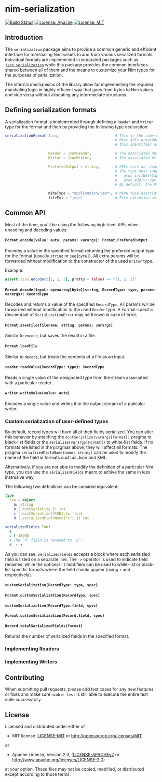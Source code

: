 nim-serialization
=================

[![Build Status](https://travis-ci.org/status-im/nim-serialization.svg?branch=master)](https://travis-ci.org/status-im/nim-serialization)
[![License: Apache](https://img.shields.io/badge/License-Apache%202.0-blue.svg)](https://opensource.org/licenses/Apache-2.0)
[![License: MIT](https://img.shields.io/badge/License-MIT-yellow.svg)](https://opensource.org/licenses/MIT)


## Introduction

The `serialization` package aims to provide a common generic and efficient
interface for marshaling Nim values to and from various serialized formats.
Individual formats are implemented in separated packages such as
[`json_serialization`](https://github.com/status-im/nim-json-serialization)
while this package provides the common interfaces shared between all of them
and the means to customize your Nim types for the purposes of serialization.

The internal mechanisms of the library allow for implementing the required
marshaling logic in highly efficient way that goes from bytes to Nim values
and vice versa without allocating any intermediate structures.

## Defining serialization formats

A serialization format is implemented through defining a `Reader` and `Writer`
type for the format and then by providing the following type declaration:

```nim
serializationFormat Json,                          # This is the name of the format.
                                                   # Most APIs provided by the library will accept
                                                   # this identifier as a required parameter.

                    Reader = JsonReader,           # The associated Reader type.
                    Writer = JsonWriter,           # The associated Writer type.

                    PreferedOutput = string,       # APIs such as `Json.encode` will return this type.
                                                   # The type must support the following operations:
                                                   #   proc initWithCapacity(_: type T, n: int)
                                                   #   proc add(v: var T, bytes: openarray[byte])
                                                   # By default, the PreferedOutput is `seq[byte]`.

                    mimeType = "application/json", # Mime type associated with the format (Optional).
                    fileExt = "json"               # File extension associated with the format (Optional).
```

## Common API

Most of the time, you'll be using the following high-level APIs when encoding
and decoding values:

#### `Format.encode(value: auto, params: varargs): Format.PreferedOutput`

Encodes a value in the specified format returning the preferred output type
for the format (usually `string` or `seq[byte]`). All extra params will be
forwarded without modification to the constructor of the used `Writer` type.

Example:

```nim
assert Json.encode(@[1, 2, 3], pretty = false) == "[1, 2, 3]"
```

#### `Format.decode(input: openarray[byte]|string, RecordType: type, params: varargs): RecordType`

Decodes and returns a value of the specified `RecordType`. All params will
be forwarded without modification to the used `Reader` type. A Format-specific
descendant of `SerializationError` may be thrown in case of error.

#### `Format.saveFile(filename: string, params: varargs)`

Similar to `encode`, but saves the result in a file.

#### `Format.loadFile`

Similar to `decode`, but treats the contents of a file as an input.

#### `reader.readValue(RecordType: type): RecordType`

Reads a single value of the designated type from the stream associated with a
particular reader.

#### `writer.writeValue(value: auto)`

Encodes a single value and writes it to the output stream of a paticular writer.

### Custom serialization of user-defined types

By default, record types will have all of their fields serialized. You can
alter this behavior by attaching the `dontSerialize(varargs[Format])` pragma
to black-list fields or the `serialize(varargs[Format])` to white-list fields.
If no formats are listed in the pragmas above, they will affect all formats.
The pragma `serializedFieldName(name: string)` can be used to modify the name
of the field in formats such as Json and XML.

Alternatively, if you are not able to modify the definition of a particular
Nim type, you can use the `serializedFields` macro to achive the same in less
instrusive way.

The following two definitions can be consired equivalent:

```nim
type
  Foo = object
    a: string
    b {.dontSerialize.}: int
    c {.dontSerialize(JSON).}: float
    d {.serializedFieldName("z").}: int

serializedFields Foo:
  a
  c [-JSON]
  # The `d` field is renamed to `z`: 
  d -> z
```

As you can see, `serializedFields` accepts a block where each serialzied
field is listed on a separate line. The `->` operator is used to indicate
field renames, while the optional `[]` modifiers can be used to while-list
or black-list specific formats where the field should appear (using `+`
and `-` respectively).

#### `customSerialization(RecordType: type, spec)`
#### `Format.customSerialization(RecordType, spec)`
#### `customSerialization(RecordType.field, spec)`
#### `Format.customSerialization(Record.field, spec)`




#### `Record.totalSerializedFields(Format)`

Returns the number of serialized fields in the specified format.

### Implementing Readers

### Implementing Writers

## Contributing

When submitting pull requests, please add test cases for any new features
or fixes and make sure `nimble test` is still able to execute the entire
test suite successfully.

[BOUNTIES]: https://github.com/status-im/nim-confutils/issues?q=is%3Aissue+is%3Aopen+label%3Abounty

## License

Licensed and distributed under either of

* MIT license: [LICENSE-MIT](LICENSE-MIT) or http://opensource.org/licenses/MIT

or

* Apache License, Version 2.0, ([LICENSE-APACHEv2](LICENSE-APACHEv2) or http://www.apache.org/licenses/LICENSE-2.0)

at your option. These files may not be copied, modified, or distributed except according to those terms.

